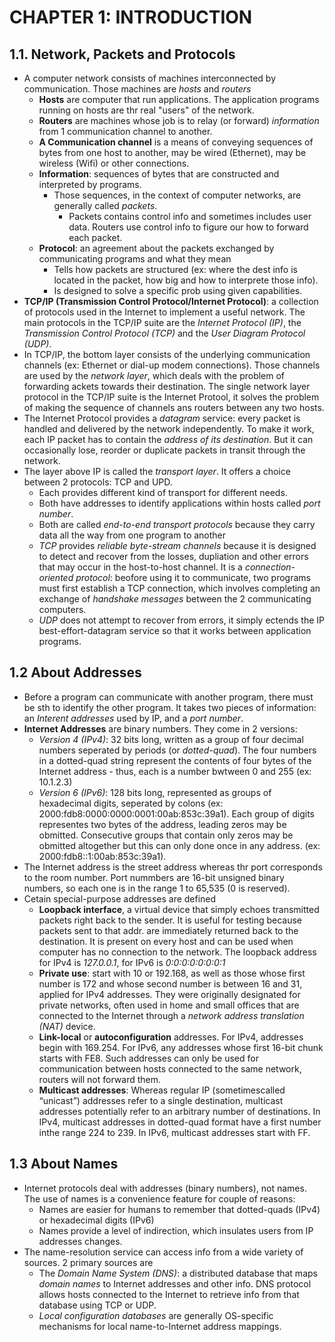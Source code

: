 # CHAPTER 1: INTRODUCTION

## 1.1. Network, Packets and Protocols
- A computer network consists of machines interconnected by communication. Those machines are *hosts* and *routers* 
  - **Hosts** are computer that run applications. The application programs running on hosts are thr real "users" of the network.
  - **Routers** are machines whose job is to relay (or forward) *information* from 1 communication channel to another.
  - **A Communication channel** is a means of conveying sequences of bytes from one host to another, may be wired (Ethernet), may be wireless (Wifi) or other connections.
  - **Information**: sequences of bytes that are constructed and interpreted by programs.
    - Those sequences, in the context of computer networks, are generally called *packets*.
      - Packets contains control info and sometimes includes user data. Routers use control info to figure our how to forward each packet.
  - **Protocol**: an agreement about the packets exchanged by communicating programs and what they mean
    - Tells how packets are structured (ex: where the dest info is located in the packet, how big and how to interprete those info).
    - Is designed to solve a specific prob using given capabilities.
- **TCP/IP (Transmission Control Protocol/Internet Protocol)**: a collection of protocols used in the Internet to implement a useful network. The main protocols in the TCP/IP suite are the *Internet Protocol (IP)*, the *Transmission Control Protocol (TCP)* and the *User Diagram Protocol (UDP)*.
- In TCP/IP, the bottom layer consists of the underlying communication channels (ex: Ethernet or dial-up modem connections). Those channels are used by the *network layer*, which deals with the problem of forwarding ackets towards their destination. The single network layer protocol in the TCP/IP suite is the Internet Protool, it solves the problem of making the sequence of channels ans routers between any two hosts.
- The Internet Protocol provides a *datagram* service: every packet is handled and delivered by the network independently. To make it work, each IP packet has to contain the *address of its destination*. But it can occasionally lose, reorder or duplicate packets in transit through the network.
- The layer above IP is called the *transport layer*. It offers a choice between 2 protocols: TCP and UPD.
  - Each provides different kind of transport for different needs.
  - Both have addresses to identify applications within hosts called *port number*.
  - Both are called *end-to-end transport protocols* because they carry data all the way from one program to another
  - *TCP* provides *reliable byte-stream channels* because it is designed to detect and recover from the losses, dupliation and other errors that may occur in the host-to-host channel. It is a *connection-oriented protocol*: beofore using it to communicate, two programs must first establish a TCP connection, which involves completing an exchange of *handshake messages* between the 2 communicating computers.
  - *UDP* does not attempt to recover from errors, it simply ectends the IP best-effort-datagram service so that it works between application programs.
## 1.2 About Addresses
- Before a program can communicate with another program, there must be sth to identify the other program. It takes two pieces of information: an *Interent addresses* used by IP, and a *port number*.
- **Internet Addresses** are binary numbers. They come in 2 versions:
  - *Version 4 (IPv4)*: 32 bits long, written as a group of four decimal numbers seperated by periods (or *dotted-quad*). The four numbers in a dotted-quad string represent the contents of four bytes of the Internet address - thus, each is a number bwtween 0 and 255 (ex: 10.1.2.3)
  - *Version 6 (IPv6)*: 128 bits long, represented as groups of hexadecimal digits, seperated by colons (ex: 2000:fdb8:0000:0000:0001:00ab:853c:39a1). Each group of digits representes two bytes of the address, leading zeros may be obmitted. Consecutive groups that contain only zeros may be obmitted altogether but this can only done once in any address. (ex: 2000:fdb8::1:00ab:853c:39a1).
- The Internet address is the street address whereas thr port corresponds to the room number. Port nummbers are 16-bit unsigned binary numbers, so each one is in the range 1 to 65,535 (0 is reserved).
- Cetain special-purpose addresses are defined
  - **Loopback interface**, a virtual device that simply echoes transmitted packets right back to the sender. It is useful for testing because packets sent to that addr. are immediately returned back to the destination. It is present on every host and can be used when computer has no connection to the network. The loopback address for IPv4 is *127.0.0.1*, for IPv6 is *0:0:0:0:0:0:0:1*
  - **Private use**: start with 10 or 192.168, as well as those whose first number is 172 and whose second number is between 16 and 31, applied for IPv4 addresses. They were originally designated for private networks, often used in home and small offices that are connected to the Internet through a *network address translation (NAT)* device.
  - **Link-local** or **autoconfiguration** addresses. For IPv4, addresses begin with 169.254. For IPv6, any addresses whose first 16-bit chunk starts with FE8. Such addresses can only be used for communication between hosts connected to the same network, routers will not forward them.
  - **Multicast addresses**: Whereas regular IP (sometimescalled “unicast”) addresses refer to a single destination, multicast addresses potentially refer to an arbitrary number of destinations. In IPv4, multicast addresses in dotted-quad format have a first number inthe range 224 to 239. In IPv6, multicast addresses start with FF.
## 1.3 About Names
- Internet protocols deal with addresses (binary numbers), not names. The use of names is a convenience feature for couple of reasons:
  - Names are easier for humans to remember that dotted-quads (IPv4) or hexadecimal digits (IPv6)
  - Names provide a level of indirection, which insulates users from IP addresses changes.
- The name-resolution service can access info from a wide variety of sources. 2 primary sources are
  - The *Domain Name System (DNS)*: a distributed database that maps *domain names* to Internet addresses and other info. DNS protocol allows hosts connected to the Internet to retrieve info from that database using TCP or UDP.
  - *Local configuration databases* are generally OS-specific mechanisms for local name-to-Internet address mappings.
 
         
  

  
